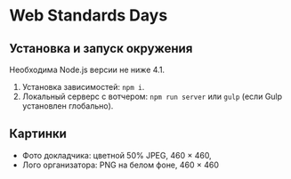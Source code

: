 # Web Standards Days

## Установка и запуск окружения

Необходима Node.js версии не ниже 4.1.

1. Установка зависимостей: `npm i`.
2. Локальный серверс с вотчером: `npm run server` или `gulp` (если Gulp установлен глобально).

## Картинки

- Фото докладчика: цветной 50% JPEG, 460 × 460,
- Лого организатора: PNG на белом фоне, 460 × 460
